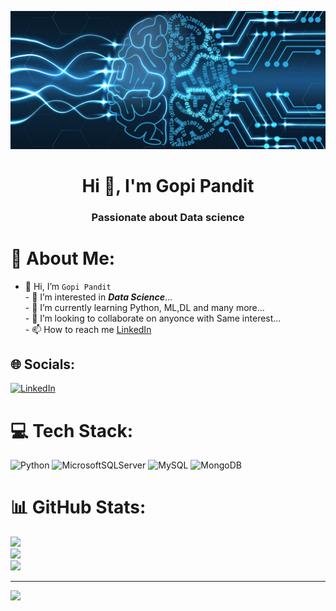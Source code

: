 ![logo](https://github.com/gopipandit/gopipandit/blob/main/BANNER-SIZE-AI-and-Machine-Learning.jpg)

<h1 align="center">Hi 👋, I'm Gopi Pandit</h1>
<h3 align="center">Passionate about Data science</h3>


# 💫 About Me:
- 👋 Hi, I’m `Gopi Pandit`<br>- 👀 I’m interested in ***Data Science***...<br>- 🌱 I’m currently learning Python, ML,DL and many more...<br>- 💞️ I’m looking to collaborate on anyonce with Same interest...<br>- 📫 How to reach me [LinkedIn](https://www.linkedin.com/in/gopipandit/)<br>


## 🌐 Socials:
[![LinkedIn](https://img.shields.io/badge/LinkedIn-%230077B5.svg?logo=linkedin&logoColor=white)](https://linkedin.com/in/gopipandit) 

# 💻 Tech Stack:
![Python](https://img.shields.io/badge/python-3670A0?style=for-the-badge&logo=python&logoColor=ffdd54) ![MicrosoftSQLServer](https://img.shields.io/badge/Microsoft%20SQL%20Sever-CC2927?style=for-the-badge&logo=microsoft%20sql%20server&logoColor=white) ![MySQL](https://img.shields.io/badge/mysql-%2300f.svg?style=for-the-badge&logo=mysql&logoColor=white) ![MongoDB](https://img.shields.io/badge/MongoDB-%234ea94b.svg?style=for-the-badge&logo=mongodb&logoColor=white)
# 📊 GitHub Stats:
![](https://github-readme-stats.vercel.app/api?username=gopipandit&theme=dark&hide_border=false&include_all_commits=true&count_private=false)<br/>
![](https://github-readme-streak-stats.herokuapp.com/?user=gopipandit&theme=dark&hide_border=false)<br/>
![](https://github-readme-stats.vercel.app/api/top-langs/?username=gopipandit&theme=dark&hide_border=false&include_all_commits=true&count_private=false&layout=compact)

---
[![](https://visitcount.itsvg.in/api?id=gopipandit&icon=0&color=0)](https://visitcount.itsvg.in)

<!-- Proudly created with GPRM ( https://gprm.itsvg.in ) -->

